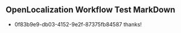 ## OpenLocalization Workflow Test MarkDown
* 0f83b9e9-db03-4152-9e2f-87375fb84587 
thanks!<!--HONumber=Mar16_HO3-->
